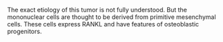 The exact etiology of this tumor is not fully understood. But the mononuclear cells are thought to be derived from primitive mesenchymal cells. These cells express RANKL and have features of osteoblastic progenitors.
